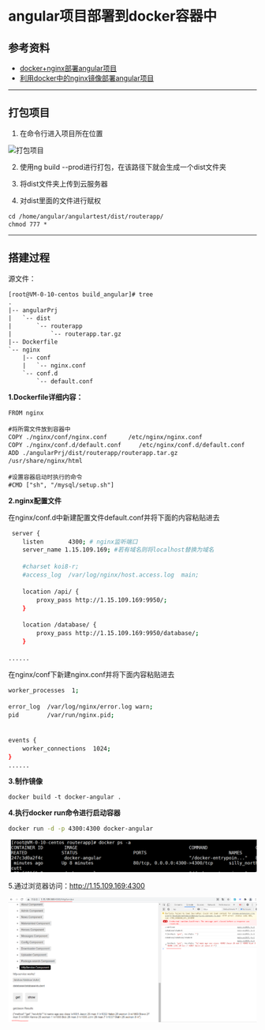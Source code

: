 # angular项目部署到docker容器中

## 参考资料

* [docker+nginx部署angular项目](https://blog.csdn.net/weixin_43269840/article/details/104921174)
* [利用docker中的nginx镜像部署angular项目](https://www.cnblogs.com/MyUniverse/p/11288977.html)

---

## 打包项目

1. 在命令行进入项目所在位置

![打包项目](../img/打包项目.png)

2. 使用ng build --prod进行打包，在该路径下就会生成一个dist文件夹

3. 将dist文件夹上传到云服务器

4. 对dist里面的文件进行赋权

```
cd /home/angular/angulartest/dist/routerapp/
chmod 777 *
```

---

## 搭建过程

源文件：

```
[root@VM-0-10-centos build_angular]# tree
.
|-- angularPrj
|   `-- dist
|       `-- routerapp
|           `-- routerapp.tar.gz
|-- Dockerfile
`-- nginx
    |-- conf
    |   `-- nginx.conf
    `-- conf.d
        `-- default.conf

```

**1.Dockerfile详细内容：**

```
FROM nginx

#将所需文件放到容器中
COPY ./nginx/conf/nginx.conf      /etc/nginx/nginx.conf
COPY ./nginx/conf.d/default.conf     /etc/nginx/conf.d/default.conf
ADD ./angularPrj/dist/routerapp/routerapp.tar.gz    /usr/share/nginx/html

#设置容器启动时执行的命令
#CMD ["sh", "/mysql/setup.sh"]
```

**2.nginx配置文件**

在nginx/conf.d中新建配置文件default.conf并将下面的内容粘贴进去

```bash
 server {
    listen       4300; # nginx监听端口
    server_name 1.15.109.169; #若有域名则将localhost替换为域名

    #charset koi8-r;
    #access_log  /var/log/nginx/host.access.log  main;

    location /api/ {
        proxy_pass http://1.15.109.169:9950/;
    }

    location /database/ {
        proxy_pass http://1.15.109.169:9950/database/;
    }
    
......
```
在nginx/conf下新建nginx.conf并将下面内容粘贴进去

```bash
worker_processes  1;
  
error_log  /var/log/nginx/error.log warn;
pid        /var/run/nginx.pid;


events {
    worker_connections  1024;
}
......
```
**3.制作镜像**

```
docker build -t docker-angular .
```

**4.执行docker run命令进行启动容器**

```bash
docker run -d -p 4300:4300 docker-angular
```

![docker_run](./images/docker_run.png)

5.通过浏览器访问：http://1.15.109.169:4300

![docker_visit](./images/docker_visit.png)
